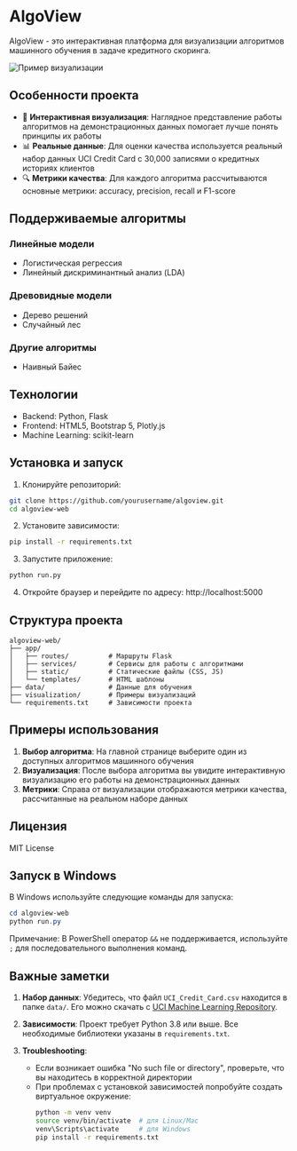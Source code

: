 # AlgoView

AlgoView - это интерактивная платформа для визуализации алгоритмов машинного обучения в задаче кредитного скоринга.

![Пример визуализации](visualization/newplot.png)

## Особенности проекта

- 🎯 **Интерактивная визуализация**: Наглядное представление работы алгоритмов на демонстрационных данных помогает лучше понять принципы их работы
- 📊 **Реальные данные**: Для оценки качества используется реальный набор данных UCI Credit Card с 30,000 записями о кредитных историях клиентов
- 🔍 **Метрики качества**: Для каждого алгоритма рассчитываются основные метрики: accuracy, precision, recall и F1-score

## Поддерживаемые алгоритмы

### Линейные модели
- Логистическая регрессия
- Линейный дискриминантный анализ (LDA)

### Древовидные модели
- Дерево решений
- Случайный лес

### Другие алгоритмы
- Наивный Байес

## Технологии

- Backend: Python, Flask
- Frontend: HTML5, Bootstrap 5, Plotly.js
- Machine Learning: scikit-learn

## Установка и запуск

1. Клонируйте репозиторий:
```bash
git clone https://github.com/yourusername/algoview.git
cd algoview-web
```

2. Установите зависимости:
```bash
pip install -r requirements.txt
```

3. Запустите приложение:
```bash
python run.py
```

4. Откройте браузер и перейдите по адресу: http://localhost:5000

## Структура проекта

```
algoview-web/
├── app/
│   ├── routes/          # Маршруты Flask
│   ├── services/        # Сервисы для работы с алгоритмами
│   ├── static/          # Статические файлы (CSS, JS)
│   └── templates/       # HTML шаблоны
├── data/                # Данные для обучения
├── visualization/       # Примеры визуализаций
└── requirements.txt     # Зависимости проекта
```

## Примеры использования

1. **Выбор алгоритма**: На главной странице выберите один из доступных алгоритмов машинного обучения
2. **Визуализация**: После выбора алгоритма вы увидите интерактивную визуализацию его работы на демонстрационных данных
3. **Метрики**: Справа от визуализации отображаются метрики качества, рассчитанные на реальном наборе данных

## Лицензия

MIT License 

## Запуск в Windows

В Windows используйте следующие команды для запуска:

```powershell
cd algoview-web
python run.py
```

Примечание: В PowerShell оператор `&&` не поддерживается, используйте `;` для последовательного выполнения команд.

## Важные заметки

1. **Набор данных**: Убедитесь, что файл `UCI_Credit_Card.csv` находится в папке `data/`. Его можно скачать с [UCI Machine Learning Repository](https://archive.ics.uci.edu/ml/datasets/default+of+credit+card+clients).

2. **Зависимости**: Проект требует Python 3.8 или выше. Все необходимые библиотеки указаны в `requirements.txt`.

3. **Troubleshooting**: 
   - Если возникает ошибка "No such file or directory", проверьте, что вы находитесь в корректной директории
   - При проблемах с установкой зависимостей попробуйте создать виртуальное окружение:
     ```bash
     python -m venv venv
     source venv/bin/activate  # для Linux/Mac
     venv\Scripts\activate     # для Windows
     pip install -r requirements.txt
     ``` 